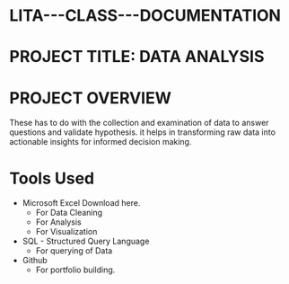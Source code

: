 # LITA---CLASS---DOCUMENTATION
# PROJECT TITLE: DATA ANALYSIS
# PROJECT OVERVIEW
These has to do with the collection and examination of data to answer questions and validate hypothesis. it helps in transforming raw data into actionable insights for informed decision making.
# Tools Used
* Microsoft Excel Download here.
    +  For Data Cleaning
    +  For Analysis
    + For Visualization
* SQL - Structured Query Language
    +  For querying of Data
* Github
     - For portfolio building.
